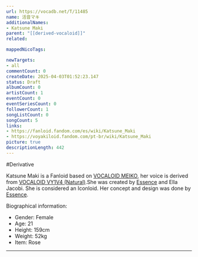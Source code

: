 ```yaml
---
url: https://vocadb.net/T/11485
name: 活音マキ
additionalNames: 
- Katsune Maki
parent: "[[derived-vocaloid]]"
related:

mappedNicoTags:

newTargets:
- all
commentCount: 0
createDate: 2025-04-03T01:52:23.147
status: Draft
albumCount: 0
artistCount: 1
eventCount: 0
eventSeriesCount: 0
followerCount: 1
songListCount: 0
songCount: 5
links: 
- https://fanloid.fandom.com/es/wiki/Katsune_Maki
- https://voyakiloid.fandom.com/pt-br/wiki/Katsune_Maki
picture: true
descriptionLength: 442
---
```


#Derivative

Katsune Maki is a Fanloid based on [VOCALOID MEIKO](https://vocadb.net/Ar/41936), her voice is derived from [VOCALOID VY1V4 (Natural)](https://vocadb.net/Ar/29633).She was created by [Essence](https://vocadb.net/Ar/93112) and Ella Jacobi. She is considered an Iconloid.
Her concept and design was done by [Essence](https://vocadb.net/Ar/93112).

Biographical information:
- Gender: Female
- Age: 21
- Height: 159cm
- Weight: 52kg
- Item: Rose

---

